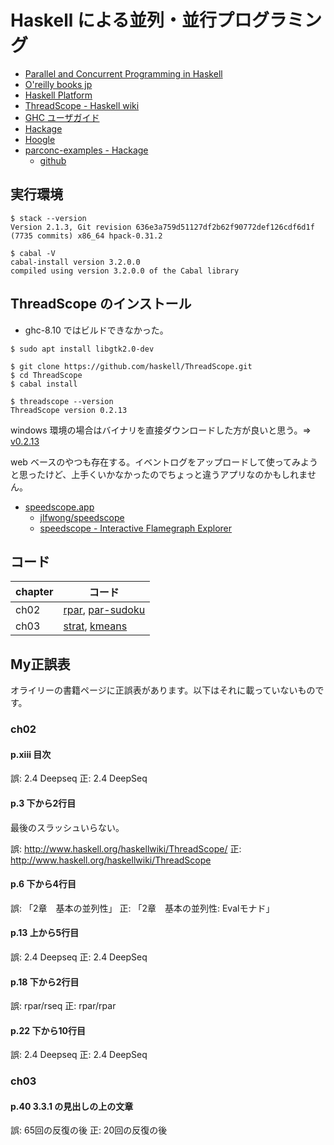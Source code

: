 # Haskell による並列・並行プログラミング

- [Parallel and Concurrent Programming in Haskell](https://simonmar.github.io/pages/pcph.html)
- [O'reilly books jp](https://www.oreilly.co.jp/books/9784873116891/)
- [Haskell Platform](https://www.haskell.org/platform/)
- [ThreadScope - Haskell wiki](https://wiki.haskell.org/ThreadScope)
- [GHC ユーザガイド](https://downloads.haskell.org/~ghc/latest/docs/html/users_guide/)
- [Hackage](https://hackage.haskell.org/)
- [Hoogle](https://hoogle.haskell.org/)
- [parconc-examples - Hackage](https://hackage.haskell.org/package/parconc-examples)
  - [github](https://github.com/simonmar/parconc-examples)

## 実行環境

```shell
$ stack --version
Version 2.1.3, Git revision 636e3a759d51127df2b62f90772def126cdf6d1f (7735 commits) x86_64 hpack-0.31.2

$ cabal -V
cabal-install version 3.2.0.0
compiled using version 3.2.0.0 of the Cabal library
```

## ThreadScope のインストール

- ghc-8.10 ではビルドできなかった。

```shell
$ sudo apt install libgtk2.0-dev

$ git clone https://github.com/haskell/ThreadScope.git
$ cd ThreadScope
$ cabal install

$ threadscope --version
ThreadScope version 0.2.13
```

windows 環境の場合はバイナリを直接ダウンロードした方が良いと思う。=> [v0.2.13](https://github.com/haskell/ThreadScope/releases/tag/v0.2.13)

web ベースのやつも存在する。イベントログをアップロードして使ってみようと思ったけど、上手くいかなかったのでちょっと違うアプリなのかもしれません。

- [speedscope.app](https://www.speedscope.app/)
  - [jlfwong/speedscope](https://github.com/jlfwong/speedscope)
  - [speedscope - Interactive Flamegraph Explorer](http://jamie-wong.com/post/speedscope/)

## コード

chapter | コード
--------|-------
ch02 | [rpar](/ch02/rpar), [par-sudoku](/ch02/par-sudoku)
ch03 | [strat](/ch03/strat), [kmeans](/ch03/kmeans)

## My正誤表

オライリーの書籍ページに正誤表があります。以下はそれに載っていないものです。

### ch02

#### p.xiii 目次

誤: 2.4 Deepseq
正: 2.4 DeepSeq

#### p.3 下から2行目

最後のスラッシュいらない。

誤: http://www.haskell.org/haskellwiki/ThreadScope/
正: http://www.haskell.org/haskellwiki/ThreadScope

#### p.6 下から4行目

誤: 「2章　基本の並列性」
正: 「2章　基本の並列性: Evalモナド」

#### p.13 上から5行目

誤: 2.4 Deepseq
正: 2.4 DeepSeq

#### p.18 下から2行目

誤: rpar/rseq
正: rpar/rpar

#### p.22 下から10行目

誤: 2.4 Deepseq
正: 2.4 DeepSeq

### ch03

#### p.40 3.3.1 の見出しの上の文章

誤: 65回の反復の後
正: 20回の反復の後